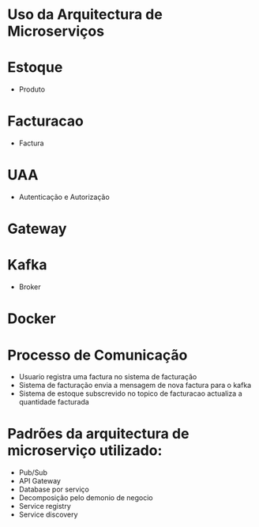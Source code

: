 # Uso da Arquitectura de Microserviços

# Estoque
   - Produto

# Facturacao
   - Factura

# UAA
  - Autenticação e Autorização

# Gateway

# Kafka
   - Broker

# Docker


# Processo de Comunicação 

 - Usuario registra uma factura no sistema de facturação
 - Sistema de facturação envia a mensagem de nova factura para o kafka
 - Sistema de estoque subscrevido no topico de facturacao actualiza a quantidade facturada

# Padrões da arquitectura de microserviço utilizado:

 - Pub/Sub
 - API Gateway
 - Database por serviço
 - Decomposição pelo demonio de negocio
 - Service registry
 - Service discovery

